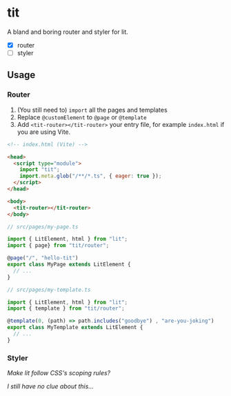 # tit

A bland and boring router and styler for lit.

- [x] router
- [ ] styler

## Usage

### Router

1. (You still need to) `import` all the pages and templates
2. Replace `@customElement` to `@page` or `@template`
3. Add `<tit-router></tit-router>` your entry file, for example `index.html` if you are using Vite.

```html
<!-- index.html (Vite) -->

<head>
  <script type="module">
    import "tit";
    import.meta.glob("/**/*.ts", { eager: true });
  </script>
</head>

<body>
  <tit-router></tit-router>
</body>
```

```ts
// src/pages/my-page.ts

import { LitElement, html } from "lit";
import { page} from "tit/router";

@page("/", "hello-tit")
export class MyPage extends LitElement {
  // ...
}
```

```ts
// src/pages/my-template.ts

import { LitElement, html } from "lit";
import { template } from "tit/router";

@template(0, (path) => path.includes("goodbye") , "are-you-joking")
export class MyTemplate extends LitElement {
  // ...
}
```

### Styler

*Make lit follow CSS's scoping rules?*

*I still have no clue about this...*
